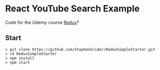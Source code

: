 # React YouTube Search Example

Code for the Udemy course [Redux](https://www.udemy.com/react-redux/)?

## Start

```
> git clone https://github.com/StephenGrider/ReduxSimpleStarter.git
> cd ReduxSimpleStarter
> npm install
> npm start
```
